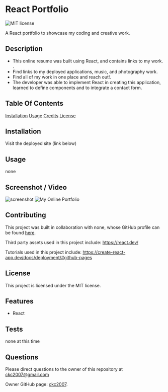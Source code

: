 # React Portfolio

![MIT license](https://img.shields.io/badge/license-MIT-blue.svg)

A React portfolio to showcase my coding and creative work.

## Description

- This online resume was built using React, and contains links to my work. .
- Find links to my deployed applications, music, and photography work.
- Find all of my work in one place and reach out!.
- The developer was able to implement React in creating this application, learned to define components and to integrate a contact form.

## Table Of Contents

[Installation](#installation)
[Usage](#usage)
[Credits](#credits)
[License](#license)

## Installation

Visit the deployed site (link below)

## Usage

none

## Screenshot / Video

![screenshot](./assets/images/screenshot.png)
![My Online Portfolio](TBD "My Online Portfolio")

## Contributing

This project was built in collaboration with none,
whose GitHub profile can be found [here](none).

Third party assets used in this project include:
https://react.dev/

Tutorials used in this project include:
https://create-react-app.dev/docs/deployment/#github-pages

## License

This project is licensed under the MIT license.

## Features

- React

## Tests

none at this time

## Questions

Please direct questions to the owner of this repository at ckc2007@gmail.com

Owner GitHub page:
[ckc2007](https://github.com/ckc2007).
